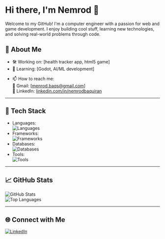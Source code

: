 # Hi there, I'm Nemrod 👋

Welcome to my GitHub! I'm a computer engineer with a passion for web and game development. I enjoy building cool stuff, learning new technologies, and solving real-world problems through code.

## 🚀 About Me

<!-- - 🎓 I'm currently [studying / working as a ...] -->
- 🛠️ Working on: [health tracker app, html5 game]
- 🌱 Learning: [Godot, AI/ML development]
<!-- - 💬 Ask me about: [skills you're confident in] -->
- 📫 How to reach me:
  <br>
  📧 Gmail: [menrod.baqs@gmail.com]
  <br>
  🔗 LinkedIn: [linkedin.com/in/nemrodbaquiran](https://linkedin.com/in/nemrodbaquiran)
<!-- - 🧠 Fun fact: [fun or interesting personal tidbit] -->

---

## 🧰 Tech Stack

- Languages: <br>
  ![Languages](https://skillicons.dev/icons?i=js,ts,python,java,bash,graphql,ruby,cs,cpp)
- Frameworks: <br>
  ![Frameworks](https://skillicons.dev/icons?i=react,nextjs,nodejs,django,vuejs,spring,laravel)
- Databases: <br>
  ![Databases](https://skillicons.dev/icons?i=mysql,postgres,mongodb,elasticsearch)
- Tools: <br>
  ![Tools](https://skillicons.dev/icons?i=git,github,gitlab,linux,arch,vscode,docker,obsidian)

---

## 📈 GitHub Stats

![GitHub Stats](https://github-readme-stats.vercel.app/api?username=menrod&show_icons=true&theme=tokyonight)
<br>
![Top Languages](https://github-readme-stats.vercel.app/api/top-langs/?username=menrod&layout=compact&theme=tokyonight)
<!--
---

## 📝 Latest Blog Posts
<!-- BLOG-POST-LIST:START -->
<!-- Replace this section with your blog post feed using GitHub Actions or a manual list -->
<!-- - [How I Built My Portfolio with React and Tailwind](#)
- [10 Tips to Improve Your Git Workflow](#)
<!-- BLOG-POST-LIST:END -->

---

## 🌐 Connect with Me

[![LinkedIn](https://img.shields.io/badge/-LinkedIn-blue?style=flat-square&logo=linkedin&logoColor=white&link=https://linkedin.com/in/nemrodbaquiran)](https://linkedin.com/in/nemrodbaquiran)
<!-- [![Twitter](https://img.shields.io/badge/-Twitter-1DA1F2?style=flat-square&logo=twitter&logoColor=white&link=https://twitter.com/yourusername)](https://twitter.com/nemrodbaquiran)
[![Portfolio](https://img.shields.io/badge/-Portfolio-black?style=flat-square&logo=github&link=https://yourportfolio.com)](https://yourportfolio.com) -->

